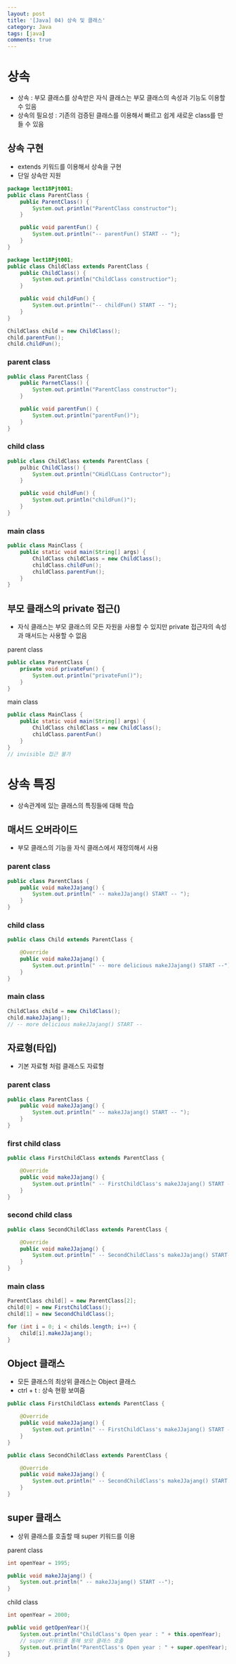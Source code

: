 ```yaml
---
layout: post
title: '[Java] 04) 상속 및 클래스'
category: Java
tags: [java]
comments: true
---
```


# 상속
- 상속 : 부모 클래스를 상속받은 자식 클래스는 부모 클래스의 속성과 기능도 이용할 수 있음
- 상속의 필요성 : 기존의 검증된 클래스를 이용해서 빠르고 쉽게 새로운 class를 만들 수 있음

## 상속 구현
- extends 키워드를 이용해서 상속을 구현
- 단일 상속만 지원

```java
package lect18Pjt001;
public class ParentClass {
	public ParentClass() {
		System.out.println("ParentClass constructor");
	}

	public void parentFun() {
		System.out.println("-- parentFun() START -- ");
	}
}
```

```java
package lect18Pjt001;
public class ChildClass extends ParentClass {
	public ChildClass() {
		System.out.println("ChildClass constructior");
	}

	public void childFun() {
		System.out.println("-- childFun() START -- ");
	}
}

ChildClass child = new ChildClass();
child.parentFun();
child.childFun();
```

### parent class

```java
public class ParentClass {
	public ParnetClass() {
		System.out.println("ParentClass constructor");
	}

	public void parentFun() {
		System.out.println("parentFun()");
	}
}
```

### child class

```java
public class ChildClass extends ParentClass {
	pulbic ChildClass() {
		System.out.println("CHidlCLass Contructor");
	}

	public void childFun() {
		System.out.println("childFun()");
	}
}
```

### main class

```java
public class MainClass {
	public static void main(String[] args) {
		ChildClass childClass = new ChildClass();
		childClass.childFun();
		childClass.parentFun();
	}
}
```


## 부모 클래스의 private 접근()
- 자식 클래스는 부모 클래스의 모든 자원을 사용할 수 있지만 private 접근자의 속성과 매서드는 사용할 수 없음

parent class

```java
public class ParentClass {
	private void privateFun() {
		System.out.println("privateFun()");
	}
}
```

main class

```java
public class MainClass {
	public static void main(String[] args) {
		ChildClass childClass = new ChildClass();
		childClass.parentFun()
	}
}
// invisible 접근 불가
```

# 상속 특징
- 상속관계에 있는 클래스의 특징들에 대해 학습

## 매서드 오버라이드
- 부모 클래스의 기능을 자식 클래스에서 재정의해서 사용

### parent class

```java
public class ParentClass {
	public void makeJJajang() {
		System.out.println(" -- makeJJajang() START -- ");
	}
}
```
### child class

```java
public class Child extends ParentClass {

	@Override
	public void makeJJajang() {
		System.out.println(" -- more delicious makeJJajang() START --");
	}
}
```

### main class

```java
ChildClass child = new ChildClass();
child.makeJJajang();
// -- more delicious makeJJajang() START --
```

## 자료형(타입)
- 기본 자료형 처럼 클래스도 자료형

### parent class

```java
public class ParentClass {
	public void makeJJajang() {
		System.out.println(" -- makeJJajang() START -- ");
	}
}
```
### first child class

```java
public class FirstChildClass extends ParentClass {

	@Override
	public void makeJJajang() {
		System.out.println(" -- FirstChildClass's makeJJajang() START --");
	}
}
```

### second child class

```java
public class SecondChildClass extends ParentClass {

	@Override
	public void makeJJajang() {
		System.out.println(" -- SecondChildClass's makeJJajang() START--");
	}
}
```

### main class

```java
ParentClass child[] = new ParentClass[2];
child[0] = new FirstChildClass();
child[1] = new SecondChildClass();

for (int i = 0; i < childs.length; i++) {
	child[i].makeJJajang();
}
```



## Object 클래스
- 모든 클래스의 최상위 클래스는 Object 클래스
- ctrl + t : 상속 현황 보여줌

```java
public class FirstChildClass extends ParentClass {

	@Override
	public void makeJJajang() {
		System.out.println(" -- FirstChildClass's makeJJajang() START --");
	}
}
```

```java
public class SecondChildClass extends ParentClass {

	@Override
	public void makeJJajang() {
		System.out.println(" -- SecondChildClass's makeJJajang() START --");
	}
}
```

## super 클래스
- 상위 클래스를 호출할 때 super 키워드를 이용

parent class

```java
int openYear = 1995;

public void makeJJajang() {
	System.out.println(" -- makeJJajang() START --");
}
```

child class

```java
int openYear = 2000;

public void getOpenYear(){
	System.out.println("ChildClass's Open year : " + this.openYear);
	// super 키워드를 통해 보모 클래스 호출
	System.out.println("ParentClass's Open year : " + super.openYear);
}
```
